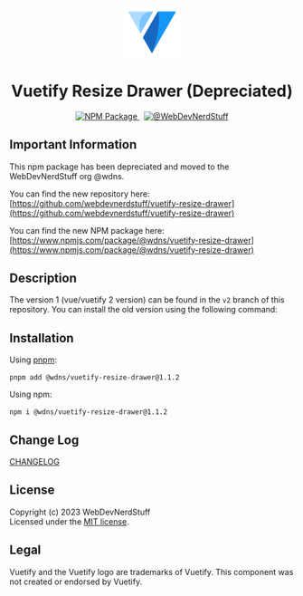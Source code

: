 <p align="center">
  <img alt="Vuetify Logo" width="100" src="https://raw.githubusercontent.com/webdevnerdstuff/vuetify-resize-drawer/main/src/assets/vuetify-logo.svg">
</p>

<p>
  <h1 align="center">Vuetify Resize Drawer (Depreciated)</h1>
</p>

<p align="center">
  <a href="https://www.npmjs.com/package/@wdns/vuetify-resize-drawer">
    <img src="https://img.shields.io/npm/v/@wdns/vuetify-resize-drawer?color=1867c0&logo=npm" alt="NPM Package">
  </a>
  &nbsp;
  <a href="https://github.com/webdevnerdstuff">
    <img src="https://img.shields.io/badge/GitHub-WebDevNerdStuff-brightgreen.svg?logo=github" alt="@WebDevNerdStuff">
  </a>
</p>


## Important Information

This npm package has been depreciated and moved to the WebDevNerdStuff org @wdns. 

You can find the new repository here:  
[https://github.com/webdevnerdstuff/vuetify-resize-drawer](https://github.com/webdevnerdstuff/vuetify-resize-drawer)  
  
You can find the new NPM package here:  
[https://www.npmjs.com/package/@wdns/vuetify-resize-drawer](https://www.npmjs.com/package/@wdns/vuetify-resize-drawer)


## Description

The version 1 (vue/vuetify 2 version) can be found in the `v2` branch of this repository. You can install the old version using the following command:

## Installation


Using [pnpm](https://pnpm.io/):
```
pnpm add @wdns/vuetify-resize-drawer@1.1.2
```

Using npm:
```
npm i @wdns/vuetify-resize-drawer@1.1.2
```


## Change Log
 
[CHANGELOG](https://github.com/webdevnerdstuff/vuetify3-resize-drawer/blob/master/CHANGELOG.md)


## License

Copyright (c) 2023 WebDevNerdStuff  
Licensed under the [MIT license](https://github.com/webdevnerdstuff/vuetify3-resize-drawer/blob/master/LICENSE.md).


## Legal

Vuetify and the Vuetify logo are trademarks of Vuetify. This component was not created or endorsed by Vuetify.
